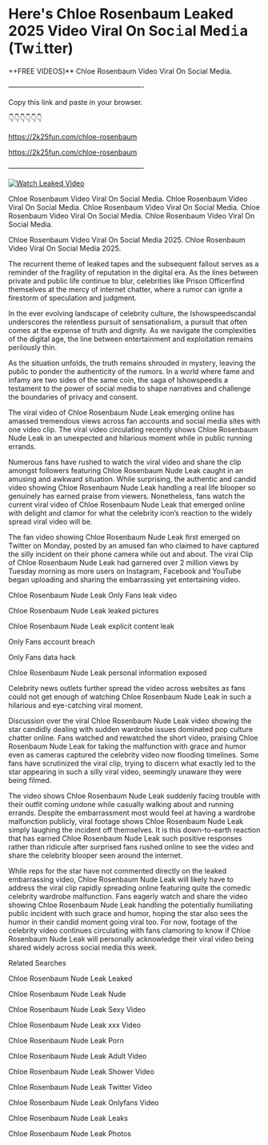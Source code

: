 # Here's Chloe Rosenbaum Leaked 2025 Video Viral On Soc𝚒al Med𝚒a (Tw𝚒tter)

++FREE VIDEOS]** Chloe Rosenbaum Video Viral On Social Media.

———————————————————-

Copy this link and paste in your browser.

👇👇👇👇👇👇

https://2k25fun.com/chloe-rosenbaum

https://2k25fun.com/chloe-rosenbaum

———————————————————-

[![Watch Leaked Video](https://miro.medium.com/v2/resize:fit:828/format:webp/1*cilzJN44JGOrTw9NJCrNHA.gif "Watch Leaked Video")](https://2k25fun.com/chloe-rosenbaum)

Chloe Rosenbaum Video Viral On Social Media. Chloe Rosenbaum Video Viral On Social Media. Chloe Rosenbaum Video Viral On Social Media. Chloe Rosenbaum Video Viral On Social Media. Chloe Rosenbaum Video Viral On Social Media.

Chloe Rosenbaum Video Viral On Social Media 2025. Chloe Rosenbaum Video Viral On Social Media 2025.

The recurrent theme of leaked tapes and the subsequent fallout serves as a reminder of the fragility of reputation in the digital era. As the lines between private and public life continue to blur, celebrities like Prison Officerfind themselves at the mercy of internet chatter, where a rumor can ignite a firestorm of speculation and judgment.

In the ever evolving landscape of celebrity culture, the Ishowspeedscandal underscores the relentless pursuit of sensationalism, a pursuit that often comes at the expense of truth and dignity. As we navigate the complexities of the digital age, the line between entertainment and exploitation remains perilously thin.

As the situation unfolds, the truth remains shrouded in mystery, leaving the public to ponder the authenticity of the rumors. In a world where fame and infamy are two sides of the same coin, the saga of Ishowspeedis a testament to the power of social media to shape narratives and challenge the boundaries of privacy and consent.

The viral video of Chloe Rosenbaum Nude Leak emerging online has amassed tremendous views across fan accounts and social media sites with one video clip. The viral video circulating recently shows Chloe Rosenbaum Nude Leak in an unexpected and hilarious moment while in public running errands.

Numerous fans have rushed to watch the viral video and share the clip amongst followers featuring Chloe Rosenbaum Nude Leak caught in an amusing and awkward situation. While surprising, the authentic and candid video showing Chloe Rosenbaum Nude Leak handling a real life blooper so genuinely has earned praise from viewers. Nonetheless, fans watch the current viral video of Chloe Rosenbaum Nude Leak that emerged online with delight and clamor for what the celebrity icon’s reaction to the widely spread viral video will be.

The fan video showing Chloe Rosenbaum Nude Leak first emerged on Twitter on Monday, posted by an amused fan who claimed to have captured the silly incident on their phone camera while out and about. The viral Clip of Chloe Rosenbaum Nude Leak had garnered over 2 million views by Tuesday morning as more users on Instagram, Facebook and YouTube began uploading and sharing the embarrassing yet entertaining video.

Chloe Rosenbaum Nude Leak Only Fans leak video

Chloe Rosenbaum Nude Leak leaked pictures

Chloe Rosenbaum Nude Leak explicit content leak

Only Fans account breach

Only Fans data hack

Chloe Rosenbaum Nude Leak personal information exposed

Celebrity news outlets further spread the video across websites as fans could not get enough of watching Chloe Rosenbaum Nude Leak in such a hilarious and eye-catching viral moment.

Discussion over the viral Chloe Rosenbaum Nude Leak video showing the star candidly dealing with sudden wardrobe issues dominated pop culture chatter online. Fans watched and rewatched the short video, praising Chloe Rosenbaum Nude Leak for taking the malfunction with grace and humor even as cameras captured the celebrity video now flooding timelines. Some fans have scrutinized the viral clip, trying to discern what exactly led to the star appearing in such a silly viral video, seemingly unaware they were being filmed.

The video shows Chloe Rosenbaum Nude Leak suddenly facing trouble with their outfit coming undone while casually walking about and running errands. Despite the embarrassment most would feel at having a wardrobe malfunction publicly, viral footage shows Chloe Rosenbaum Nude Leak simply laughing the incident off themselves. It is this down-to-earth reaction that has earned Chloe Rosenbaum Nude Leak such positive responses rather than ridicule after surprised fans rushed online to see the video and share the celebrity blooper seen around the internet.

While reps for the star have not commented directly on the leaked embarrassing video, Chloe Rosenbaum Nude Leak will likely have to address the viral clip rapidly spreading online featuring quite the comedic celebrity wardrobe malfunction. Fans eagerly watch and share the video showing Chloe Rosenbaum Nude Leak handling the potentially humiliating public incident with such grace and humor, hoping the star also sees the humor in their candid moment going viral too. For now, footage of the celebrity video continues circulating with fans clamoring to know if Chloe Rosenbaum Nude Leak will personally acknowledge their viral video being shared widely across social media this week.

Related Searches

Chloe Rosenbaum Nude Leak Leaked

Chloe Rosenbaum Nude Leak Nude

Chloe Rosenbaum Nude Leak Sexy Video

Chloe Rosenbaum Nude Leak xxx Video

Chloe Rosenbaum Nude Leak Porn

Chloe Rosenbaum Nude Leak Adult Video

Chloe Rosenbaum Nude Leak Shower Video

Chloe Rosenbaum Nude Leak Twitter Video

Chloe Rosenbaum Nude Leak Onlyfans Video

Chloe Rosenbaum Nude Leak Leaks

Chloe Rosenbaum Nude Leak Photos